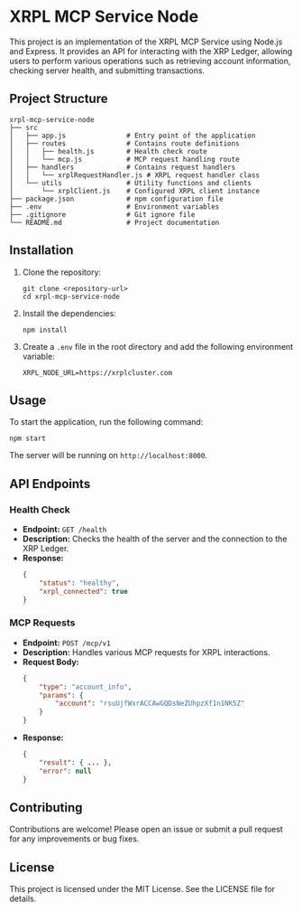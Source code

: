 # XRPL MCP Service Node

This project is an implementation of the XRPL MCP Service using Node.js and Express. It provides an API for interacting with the XRP Ledger, allowing users to perform various operations such as retrieving account information, checking server health, and submitting transactions.

## Project Structure

```
xrpl-mcp-service-node
├── src
│   ├── app.js               # Entry point of the application
│   ├── routes               # Contains route definitions
│   │   ├── health.js        # Health check route
│   │   └── mcp.js           # MCP request handling route
│   ├── handlers             # Contains request handlers
│   │   └── xrplRequestHandler.js # XRPL request handler class
│   └── utils                # Utility functions and clients
│       └── xrplClient.js    # Configured XRPL client instance
├── package.json             # npm configuration file
├── .env                     # Environment variables
├── .gitignore               # Git ignore file
└── README.md                # Project documentation
```

## Installation

1. Clone the repository:
   ```
   git clone <repository-url>
   cd xrpl-mcp-service-node
   ```

2. Install the dependencies:
   ```
   npm install
   ```

3. Create a `.env` file in the root directory and add the following environment variable:
   ```
   XRPL_NODE_URL=https://xrplcluster.com
   ```

## Usage

To start the application, run the following command:
```
npm start
```

The server will be running on `http://localhost:8000`.

## API Endpoints

### Health Check

- **Endpoint:** `GET /health`
- **Description:** Checks the health of the server and the connection to the XRP Ledger.
- **Response:**
  ```json
  {
      "status": "healthy",
      "xrpl_connected": true
  }
  ```

### MCP Requests

- **Endpoint:** `POST /mcp/v1`
- **Description:** Handles various MCP requests for XRPL interactions.
- **Request Body:**
  ```json
  {
      "type": "account_info",
      "params": {
          "account": "rsuUjfWxrACCAwGQDsNeZUhpzXf1n1NK5Z"
      }
  }
  ```
- **Response:**
  ```json
  {
      "result": { ... },
      "error": null
  }
  ```

## Contributing

Contributions are welcome! Please open an issue or submit a pull request for any improvements or bug fixes.

## License

This project is licensed under the MIT License. See the LICENSE file for details.